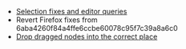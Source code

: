 
- [Selection fixes and editor queries](https://github.com/ianstormtaylor/slate/pull/2933)
- Revert Firefox fixes from 6aba4260f84a4ffe6ccbe60078c95f7c39a8a6c0
- [Drop dragged nodes into the correct place](https://github.com/ianstormtaylor/slate/pull/3001)
